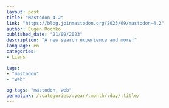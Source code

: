 ```yaml
---
layout: post
title: "Mastodon 4.2"
link: "https://blog.joinmastodon.org/2023/09/mastodon-4.2"
author: Eugen Rochko
published_date: "21/09/2023"
description: "A new search experience and more!"
language: en
categories:
- Liens

tags:
- "mastodon"
- "web"

og-tags: "mastodon, web"
permalink: /:categories/:year/:month/:day/:title/
---
```

